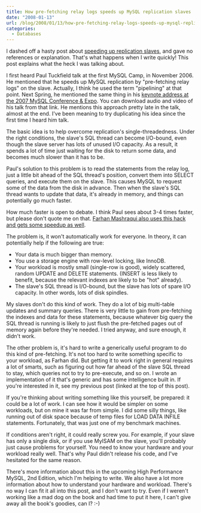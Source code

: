 ```yaml
---
title: How pre-fetching relay logs speeds up MySQL replication slaves
date: "2008-01-13"
url: /blog/2008/01/13/how-pre-fetching-relay-logs-speeds-up-mysql-replication-slaves/
categories:
  - Databases
---
```

I dashed off a hasty post about [speeding up replication slaves][1], and gave no references or explanation. That's what happens when I write quickly! This post explains what the heck I was talking about.

I first heard Paul Tuckfield talk at the first MySQL Camp, in November 2006. He mentioned that he speeds up MySQL replication by "pre-fetching relay logs" on the slave. Actually, I think he used the term "pipelining" at that point. Next Spring, he mentioned the same thing in his [keynote address at the 2007 MySQL Conference &#038; Expo][2]. You can download audio and video of his talk from that link. He mentions this approach pretty late in the talk, almost at the end. I've been meaning to try duplicating his idea since the first time I heard him talk.

The basic idea is to help overcome replication's single-threadedness. Under the right conditions, the slave's SQL thread can become I/O-bound, even though the slave server has lots of unused I/O capacity. As a result, it spends a lot of time just waiting for the disk to return some data, and becomes much slower than it has to be.

Paul's solution to this problem is to read the statements from the relay log, just a little bit ahead of the SQL thread's position, convert them into SELECT queries, and execute them on the slave. This causes MySQL to request some of the data from the disk in advance. Then when the slave's SQL thread wants to update that data, it's already in memory, and things can potentially go much faster.

How much faster is open to debate. I think Paul sees about 3-4 times faster, but please don't quote me on that. [Farhan Mashraqui also uses this hack and gets some speedup as well][3].

The problem is, it won't automatically work for everyone. In theory, it can potentially help if the following are true:

*   Your data is much bigger than memory.
*   You use a storage engine with row-level locking, like InnoDB.
*   Your workload is mostly small (single-row is good), widely scattered, random UPDATE and DELETE statements. (INSERT is less likely to benefit, because the relevant indexes are likely to be "hot" already).
*   The slave's SQL thread is I/O-bound, but the slave has lots of spare I/O capacity. In other words, lots of disk spindles.

My slaves don't do this kind of work. They do a lot of big multi-table updates and summary queries. There is very little to gain from pre-fetching the indexes and data for these statements, because whatever big query the SQL thread is running is likely to just flush the pre-fetched pages out of memory again before they're needed. I tried anyway, and sure enough, it didn't work.

The other problem is, it's hard to write a generically useful program to do this kind of pre-fetching. It's not too hard to write something specific to your workload, as Farhan did. But getting it to work right in general requires a lot of smarts, such as figuring out how far ahead of the slave SQL thread to stay, which queries not to try to pre-execute, and so on. I wrote an implementation of it that's generic and has some intelligence built in. If you're interested in it, see my previous post (linked at the top of this post).

If you're thinking about writing something like this yourself, be prepared: it could be a lot of work. I can see how it would be simpler on some workloads, but on mine it was far from simple. I did some silly things, like running out of disk space because of temp files for LOAD DATA INFILE statements. Fortunately, that was just one of my benchmark machines.

If conditions aren't right, it could really screw you. For example, if your slave has only a single disk, or if you use MyISAM on the slave, you'll probably just cause problems for yourself. You need to know your hardware and your workload really well. That's why Paul didn't release his code, and I've hesitated for the same reason.

There's more information about this in the upcoming High Performance MySQL, 2nd Edition, which I'm helping to write. We also have a lot more information about how to understand your hardware and workload. There's no way I can fit it all into this post, and I don't want to try. Even if I weren't working like a mad dog on the book and had time to put it here, I can't give away all the book's goodies, can I? :-)

 [1]: http://www.xaprb.com/blog/2008/01/13/speed-up-your-mysql-replication-slaves/
 [2]: http://technocation.org/content/2007-mysql-user-conference-and-expo-presentations-and-videos
 [3]: http://mysqldatabaseadministration.blogspot.com/2007/05/pre-fetch-binlogs-to-speed-up-mysql.html

